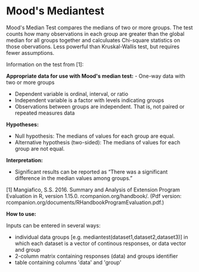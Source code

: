 # Mood's Mediantest

Mood's Median Test compares the medians of two or more groups. The test counts how many observations in each group are greater than the global median for all groups together and calculuates Chi-square statistics on those obervations. Less powerful than Kruskal-Wallis test, but requires fewer assumptions.


Information on the test from [1]:

**Appropriate data for use with Mood's median test:**
	- One-way data with two or more groups
  - Dependent variable is ordinal, interval, or ratio
  - Independent variable is a factor with levels indicating groups
  - Observations between groups are independent.  That is, not paired or repeated measures data

**Hypotheses:**
  - Null hypothesis:  The medians of values for each group are equal.
  - Alternative hypothesis (two-sided): The medians of values for each group are not equal.

**Interpretation:**
- Significant results can be reported as “There was a significant difference in the median values among groups.”

[1] Mangiafico, S.S. 2016. Summary and Analysis of Extension Program Evaluation in R, version 1.15.0. rcompanion.org/handbook/. (Pdf version: rcompanion.org/documents/RHandbookProgramEvaluation.pdf.)


**How to use:**

Inputs can be entered in several ways:
- individual data groups [e.g. mediantest(dataset1,dataset2,dataset3)] in which each dataset is a vector of continous responses, or   data vector and group
- 2-column matrix containing responses (data) and groups identifier
- table containing columns 'data' and 'group'
